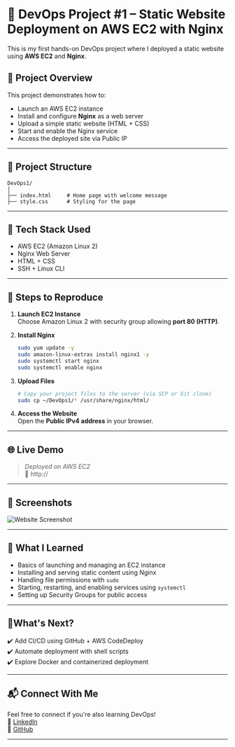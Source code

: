 


# 🚀 DevOps Project #1 – Static Website Deployment on AWS EC2 with Nginx

This is my first hands-on DevOps project where I deployed a static website using **AWS EC2** and **Nginx**.

## 📌 Project Overview

This project demonstrates how to:

- Launch an AWS EC2 instance
- Install and configure **Nginx** as a web server
- Upload a simple static website (HTML + CSS)
- Start and enable the Nginx service
- Access the deployed site via Public IP

---

## 📁 Project Structure

```
DevOps1/
│
├── index.html     # Home page with welcome message
├── style.css      # Styling for the page
```

---

## 🔧 Tech Stack Used

- AWS EC2 (Amazon Linux 2)
- Nginx Web Server
- HTML + CSS
- SSH + Linux CLI

---

## 🚀 Steps to Reproduce

1. **Launch EC2 Instance**  
   Choose Amazon Linux 2 with security group allowing **port 80 (HTTP)**.

2. **Install Nginx**
   ```bash
   sudo yum update -y
   sudo amazon-linux-extras install nginx1 -y
   sudo systemctl start nginx
   sudo systemctl enable nginx
   ```

3. **Upload Files**
   ```bash
   # Copy your project files to the server (via SCP or Git clone)
   sudo cp ~/DevOps1/* /usr/share/nginx/html/
   ```

4. **Access the Website**  
   Open the **Public IPv4 address** in your browser.

---

## 🌐 Live Demo

> _Deployed on AWS EC2_  
> 🔗 http://<Your-EC2-Public-IP>

---

## 📸 Screenshots

![Website Screenshot](./screenshot.png) <!-- optional -->

---

## 🧠 What I Learned

- Basics of launching and managing an EC2 instance
- Installing and serving static content using Nginx
- Handling file permissions with `sudo`
- Starting, restarting, and enabling services using `systemctl`
- Setting up Security Groups for public access

---

## 📍What's Next?

✔️ Add CI/CD using GitHub + AWS CodeDeploy  
✔️ Automate deployment with shell scripts  
✔️ Explore Docker and containerized deployment  

---

## 📬 Connect With Me

Feel free to connect if you're also learning DevOps!  
🔗 [LinkedIn](https://linkedin.com/in/zaheer-mulani)  
📁 [GitHub](https://github.com/RBZAHEER)

---

